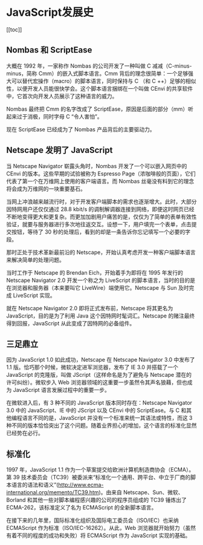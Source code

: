 # JavaScript发展史
[[toc]]
## Nombas 和 ScriptEase

大概在 1992 年，一家称作 Nombas 的公司开发了一种叫做 C 减减（C-minus-minus，简称 Cmm）的嵌入式脚本语言。Cmm 背后的理念很简单：一个足够强大可以替代宏操作（macro）的脚本语言，同时保持与 C （和 C ++）足够的相似性，以便开发人员能很快学会。这个脚本语言捆绑在一个叫做 CEnvi 的共享软件中，它首次向开发人员展示了这种语言的威力。

Nombas 最终把 Cmm 的名字改成了 ScriptEase，原因是后面的部分（mm）听起来过于消极，同时字母 C “令人害怕”。

现在 ScriptEase 已经成为了 Nombas 产品背后的主要驱动力。

## Netscape 发明了 JavaScript

当 Netscape Navigator 崭露头角时，Nombas 开发了一个可以嵌入网页中的 CEnvi 的版本。这些早期的试验被称为 Espresso Page（浓咖啡般的页面），它们代表了第一个在万维网上使用的客户端语言。而 Nombas 丝毫没有料到它的理念将会成为万维网的一块重要基石。

当网上冲浪越来越流行时，对于开发客户端脚本的需求也逐渐增大。此时，大部分因特网用户还仅仅通过 28.8 kbit/s 的调制解调器连接到网络，即便这时网页已经不断地变得更大和更复杂。而更加加剧用户痛苦的是，仅仅为了简单的表单有效性验证，就要与服务器进行多次地往返交互。设想一下，用户填完一个表单，点击提交按钮，等待了 30 秒的处理后，看到的却是一条告诉你忘记填写一个必要的字段。

那时正处于技术革新最前沿的 Netscape，开始认真考虑开发一种客户端脚本语言来解决简单的处理问题。

当时工作于 Netscape 的 Brendan Eich，开始着手为即将在 1995 年发行的 Netscape Navigator 2.0 开发一个称之为 LiveScript 的脚本语言，当时的目的是在浏览器和服务器（本来要叫它 LiveWire）端使用它。Netscape 与 Sun 及时完成 LiveScript 实现。

就在 Netscape Navigator 2.0 即将正式发布前，Netscape 将其更名为 JavaScript，目的是为了利用 Java 这个因特网时髦词汇。Netscape 的赌注最终得到回报，JavaScript 从此变成了因特网的必备组件。

## 三足鼎立

因为 JavaScript 1.0 如此成功，Netscape 在 Netscape Navigator 3.0 中发布了 1.1 版。恰巧那个时候，微软决定进军浏览器，发布了 IE 3.0 并搭载了一个 JavaScript 的克隆版，叫做 JScript（这样命名是为了避免与 Netscape 潜在的许可纠纷）。微软步入 Web 浏览器领域的这重要一步虽然令其声名狼藉，但也成为 JavaScript 语言发展过程中的重要一步。

在微软进入后，有 3 种不同的 JavaScript 版本同时存在：Netscape Navigator 3.0 中的 JavaScript、IE 中的 JScript 以及 CEnvi 中的 ScriptEase。与 C 和其他编程语言不同的是，JavaScript 并没有一个标准来统一其语法或特性，而这 3 种不同的版本恰恰突出了这个问题。随着业界担心的增加，这个语言的标准化显然已经势在必行。

## 标准化

1997 年，JavaScript 1.1 作为一个草案提交给欧洲计算机制造商协会（ECMA）。第 39 技术委员会（TC39）被委派来“标准化一个通用、跨平台、中立于厂商的脚本语言的语法和语义”(http://www.ecma-international.org/memento/TC39.htm)。由来自 Netscape、Sun、微软、Borland 和其他一些对脚本编程感兴趣的公司的程序员组成的 TC39 锤炼出了 ECMA-262，该标准定义了名为 ECMAScript 的全新脚本语言。

在接下来的几年里，国际标准化组织及国际电工委员会（ISO/IEC）也采纳 ECMAScript 作为标准（ISO/IEC-16262）。从此，Web 浏览器就开始努力（虽然有着不同的程度的成功和失败）将 ECMAScript 作为 JavaScript 实现的基础。
